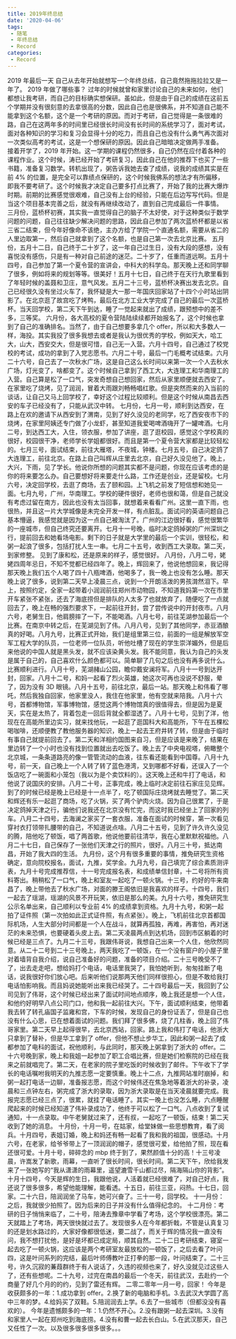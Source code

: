 ```yaml
---
title: 2019年终总结
date: '2020-04-06'
tags:
 - 随笔
 - 年终总结
 - Record
categories:
 - Record
---
```


2019 年最后一天
自己从去年开始就想写一个年终总结，自己竟然拖拖拉拉又是一年了。
2019 年做了哪些事？
过年的时候就曾和家里讨论自己的未来如何，他们都想让我考研，而自己的目标确实想保研。虽如此，但是由于自己的成绩在这前五个学期并没有很刻意的去拿很高的分数，因此自己也是很佛系，并不知道自己能不能拿到这个名额，这个是一个考研的原因。而对于考研，自己觉得是一条很难的路，自己在这两年多的时间里已经很长时间没有长时间的系统学习了，面对考试，面对各种知识的学习和复习会显得十分的吃力，而且自己也没有什么勇气再次面对一次类似高考的考试，这是一个想保研的原因。因此自己暗暗决定做两手准备。
接着开学了，2019 年开始。这一学期的课程仍然很多，自己仍然在应付着各种的课程作业。这个时候，涛已经开始了考研复习，因此自己在他的推荐下也买了一些书籍，准备复习数学。转机出现了，粥告诉我她去查了成绩，说我的成绩其实是在前 4% 的位置，是完全可以靠绩点保研的，这个时候我佛系的想法才有所偏移，即我不要考研了。这个时候我才决定自己要多打点比赛了，开始了我的比赛大爆炸时期。前期的比赛感觉很艰难，自己没有上台的经验，只能在后边写写代码。但是当这个项目基本完善之后，就没有再继续改动了，直到自己完成最后一件事情。
三月份，蓝桥杯初赛，其实我一直觉得自己的脑子不太好使，对于这种类似于数学问题的问题，自己往往缺少解决问题的思路，因此自己参加了两次蓝桥杯都是以省三省二结束，但今年好像命不该绝，主办方给了学院一个直通名额，需要从省二的人里边取第一，然后自己就拿到了这个名额，也是自己第一次去北京比赛。
五月份，五月十二日，自己终于二十岁了，这一年自己过生日，没有大段的感想，没有喜悦没有感伤，只是有一种对自己前途的迷茫。二十岁了，任重而道远啊。五月十四号，自己参加了第一个夏令营的宣讲会，中科大的科学岛。那天晚上还和同学聊了很多，例如将来的规划等等。很美好！五月十七日，自己终于在天行九歌里看到了年轻时候的盖聂和卫庄，意气风发。五月二十三号，蓝桥杯决赛出发去北京。自己已经很久没有坐过火车了，我怀疑是大一那一年国庆回家站了十四个小时站出阴影了。在北京逛了故宫吃了烤鸭，最后在北方工业大学完成了自己的最后一次蓝桥杯。当天回学校，第二天下午到达，睡了一觉起来就出了成绩，跟预想中的差不多，三等奖。
六月份，各大高校的夏令营陆陆续续都开始报名了，这个时候也拿到了自己的准确排名。当然了，由于自己想要多拿几个 offer，所以和大多数人一样，海投。其实我投了很多我想去或者是我认为很优秀的学校，例如天大，哈工大，山大，西安交大，但是很可惜，自己无一入营。六月十四号，自己通过了校党校的考试，成功的拿到了入党志愿书。六月二十号，最后一门毛概考试结束。六月二十六号，自己去了一次秋水广场，这是自己这么长时间以来第一次一个人去秋水广场，灯光变了，啥都变了。这个时候自己拿到了西工大，大连理工和华南理工的入营。自己算是松了一口气，突发奇想自己想回家，然后从家里顺便就去西安了。在家里吃了烧烤，见了润润，冒着大雨跟刘畅畅唱红歌。但是突然而来的入当前的谈话，让自己又马上回学校了，幸好这个过程比较顺利。但是这个时候从南昌去西安的车子已经没有了，只能从武汉中转。
七月份，七月一号，顺利到达西安，在路上在欢的邀请下从西安到了渭南，见到了好久没见的老同学，吃了西安夜市下的烧烤，在家里阿姨还专门做了小龙虾，甚至知道我爱喝啤酒嗨开了一罐啤酒。七月二号，到达西工大，入住，领衣服，参加了讲座，逛了逛校园，感觉这个学校真的很好，校园很干净，老师学长学姐都很好。而且是第一个夏令营大家都是比较轻松的。七月三号，面试结束，前往大雁塔，不夜城，钟楼。七月五号，自己决定鸽了大连理工，前往北京。在路上自己叫辉从庄里去北京，自己好久没见他了。晚上，大兴，下雨，见了学长。他说你所想的问题其实都不是问题，你现在应该考虑的是你的将来要怎么办。自己要想好将来要走什么路，工作还是创业，还是留校。七月六号，决定回学校，去逛了商场，去了颐和园。上飞机之前发了短信想和她见一面。七月九号，广州，华南理工。学校的硬件很好，老师也很和蔼，但是自己就没有考虑过留在南方，因此也没有太当回事，就想着来看看广州。这里一直下雨，也很热，并且这一片大学城像是未完全开发一样，有点脏乱。面试问的英语问题自己基本懵逼，我感觉就是因为这一点自己被淘汰了。广州的江边很好看，感觉很繁华的一座城市，但自己终究还要离开。七月十一号晚，临时决定鸽掉粥的广州深圳之行，提前回去和她看场电影。剩下的日子就是大学里的最后一个实训，很轻松，和粥一起浪了很多，包括打扰人生一串。七月二十五号，收到西工大录取。第二天，到家修整。
见到了康和松，还是原来的样子，感觉很好。
八月份，八月二号，姥姥四周年忌日，不知不觉都已经四年了。晚上，辉回来了，他说他想回来，我记得那天晚上我们五个人喝了四十八瓶啤酒，他喝多了，我一晚上也没有怎么睡。那天晚上说了很多，说到第二天早上凌晨三点，说到一个开朗活泼的男孩潸然泪下。早上，按照约定，全家一起带着小润润前往郑州市动物园，不知道我妈第一次在市里开车紧张不紧张，还去了海底捞但是排队的人太多了也就放弃了，随便吃了一点就回去了，晚上在畅的强烈要求下，一起前往开封，尝了尝传说中的开封夜市。八月六号，老舅生日，他肩膀摔了一下，不能喝酒。八月七号，前往芜湖参加最后一个比赛。在南京中转之后，在芜湖见到了伟。八月八号，见到了其他同学，赤豆酒酿真的好喝。八月九号，比赛正式开始，我们是组里第三位，前面的一组是解放军空军工程大学的队员，一位老师一位队员，听他吐槽了现在的学生崇洋媚外，但是后来他说的中国人就是黑头发，就不应该染黄头发。我不能同意，我认为自己的头发是属于自己的，自己喜欢什么颜色都可以。简单聊了几句之后也没有再多说什么。比赛顺利进行。八月十号，芜湖赭山公园，瞻仰戴安澜将军。八月十一号到达开封，回家。八月十二号，和妈一起看了烈火英雄，她这次可再也没说不舒服，晕了，因为没有 3D 眼镜。八月十五号，前往北京，最后一站。那天晚上和伟看了哪吒，然后我独自回家，他家里没人，我住在他家里，他有空就来陪我。八月十六号，首都博物馆，军事博物馆，感觉这两个博物馆真的很值得去，但是因为是夏天，实在是太热了，背着包走一回后背就全都湿透了。八月十七号，见到了洋，他现在在高能所里边实习，就来找他玩，一起逛了逛国科大和高能所，下午在五棵松喝咖啡，还顺便教了教他服务器的知识，晚上一起去王府井转了转，但是由于临时有事自己就提前回去了。第二天和洋相约国图来自习，但是应该是来晚了，结果在里边转了一个小时也没有找到位置就出去吃饭了。晚上去了中央电视塔，俯瞰整个北京城，一条条道路亮的像一管管流动的血液，往东看还能看到中国尊。八月十九号，前一天，自己晚上一个人转了转了蓝色港湾，又到哪都不好看，还误入了一个饭店吃了一碗面和小笼包（我以为是个卖饮料的）。这天晚上还和牛打了电话，和他说了说国庆的安排。八月二十号，正事完成，晚上临时决定前往石家庄见见辉。到了的时候已经是晚上已经是十一点半了，吃了顿国际庄烧烤就去睡觉了。第二天和辉还有乐一起逛了商场，吃了火锅，买了两个驴肉火烧。因为自己很累了，于是决定鸽掉天津之行，骗他们说我还在北京没有忙完，而这时我已经坐上了回家的列车。八月二十四号，去海澜之家买了一套衣服，准备在面试的时候穿，第一次看见穿衬衣打领带扎腰带的自己，不知道说点啥。八月二十五号，见到了许久许久没见的腾，陪他吃了顿饭，唱了两首歌，他说他要前往清华，我在心里默默祝福他。八月二十七日，自己保存了一张他们天津之行的照片，很好。八月三十号，抵达南昌，开始了我大四的生活。
九月份，这个月有很多重要的事情，推免研究生资格确定，意向院校报名，面试，九推，奖学金。九月九号，自己填完了综合素质测评表，九月十号完成推荐信，十一号完成报名表，和成绩单信封章，十二号将所有资料寄出。稍稍松了一口气，晚上和室友一起吃了一顿火锅。十三号，约好的牛来南昌了，晚上带他去了秋水广场，对面的滕王阁依旧是我喜欢的样子。十四号，我们一起去了瑶湖，瑶湖的风景不开玩笑，依旧是那么的美。九月十六号，推免研究生公示名单出来，自己顺利以专业前 4% 的成绩拿到资格。九月十九号，和粥一起拍了证件照（第一次拍如此正式证件照，有点紧张）。晚上，飞机前往北京首都国际机场，人生大部分时间都是一个人在战斗，就算再孤独，再难，再害怕，再对迷茫的未来恐惧，也要硬着头皮上去。第二天凌晨两点到达机场，回到市区躺着的时候已经是三点了。九月二十三号，我跟伟哥说，我想自己出来一个人住，他欣然同意。从二十二号到二十三号晚上，两天我吃了一顿饭，在一个没有窗户的小屋子里对着墙背自我介绍，说自己准备好的问题，准备的项目介绍。二十三号晚受不了了，出去走走吧，想给妈打个电话，电话里我哭了，我怕她听到，匆匆挂断了电话，说我很好你们放心吧。后来听他们说那两天他们同样很担心，但是不敢给我打电话怕影响我。而且妈说她能听出来我已经哭了。二十四号最后一天，我回到了公司见到了伟哥，这个时候已经出来了面试时间地点顺序，晚上我还是想一个人住，和他约好明早八点公司门口，他和我一起前往大兴。下午，面试顺利结束，他带着我去转了转孔庙国子监雍和宫，下车的时候，发现自己的身份证丢了，但是自己也没有什么心思，已在想着面试的问题。我们拜了很多佛，烧了几柱香，晚上回了伟哥家里。第二天早上起得很早，去北京西站，回家。路上我和伟打了电话，他浙大只拿到了替补，但是华工拿到了 offer，但他不想止步华工，因此和粥一起去了成都参加了电科的面试，祝他顺利，与此同时，那天晚上粥拿到了浙大的 offer。二十六号晚到家，晚上和我姐一起参加了职工合唱比赛，但是她们检察院的已经在我来之前就唱完了。第二天，在老家的院子里吃饭的时候收到了邮件。下午收下了学长的电话嘱咐我明天的九推志愿一定要慎重。晚上十二点，九推网站准时崩掉，和粥一起打电话一边聊，准备报志愿，而这个时候伟还在焦急地等着浙大的补录，凌晨和三点钟左右，粥完成了浙大的录取，因为浙大录取是在当天凌晨就要完成。我报完志愿已经三点了，很累，就挂了电话睡了。其实一晚上也没怎么睡，六点睡醒爬起来的时候已经知道了伟补录成功了，他终于可以松了一口气。八点收到了复试通知，十一点录取。中午老舅就过来了，还有叔，一起吃了一顿饭，结束！第二天收到了她的消息。
十月份，十月一号，在姑家，给堂妹做一些思想教育，看了阅兵。十月四号，表姐订婚，晚上和妈还有畅一起看了我和我的祖国，很感动。十月六号，在老家，给爷爷带上了一顶润润的帽子，感觉很可爱，给他拍了照，现在看还很可爱。十月十号，碎碎念的 mbp 终于到了，果然颜值十分的高！十三号凌晨，许嵩发了新歌，雨幕，一直听了很长时间，很长时间。第二天下午，欣给我发来了一张她写的“我从潇潇的雨幕里，遥望漉雪千山都过尽，隔海隔山你的背影”。十月十四号，今天是辉的生日，我跟他说，人活着就已经很难了，对自己好点，我还说了很多很多，希望他能理解，能看透。十五日，前往三亚，闷热。十七日，回家。二十六日，陪润润坐了马车，她可兴奋了。三十一号，回学校。
十一月份：之后，我就很少拍照了。因为后来的日子并没有什么值得纪念的。
十二月份：考研的日子悄悄来临了，二十号，陪涛去豫章中学看了考场，这个学校很漂亮。第二天就踏上了考场，两天很快就过去了。发现很多人在今年都折戟，不管是认真复习的还是划水路过的，大家好像都很低迷，要二战了，而关于辉的情况我一直没有问，我不想打扰他，是好是坏都已成定局，顺其自然。二十二日考研结束，寝室一起去吃了一顿火锅，这应该是两个考研室友最放松的一顿饭了，之后去看了叶问四，这是叶问系列的完结，最后叶师傅教叶正打拳的那一段，叶问结束了。二十三号，许久沉寂的蒹葭群终于有人说话了，久违的视频也来了，好久没就见过这些人了，还有些想呢。二十九号，过完在南昌的最后一个冬天，前往武汉，去赴约一个商量了好几个月的的约，见到了雷还有辉。
二零二零年一月一号，回家！
今年是收获颇多的一年：1.成功拿到 offer。2.换了新的电脑和手机。3.去武汉大学圆了高中三年的梦。4.给妈买了双鞋。5.陪润润去上学。6.去了一些城市（但都没没有喜欢的）。
今年是遗憾颇多的一年：1.仍然不开心。2.没有跟粥一起去深圳。3.没有和家里人一起在郑州吃到海底捞。4.没有和曹一起去长白山。5.在武汉那天，自己又任性了一次。以及很多很多很多很多。。。
